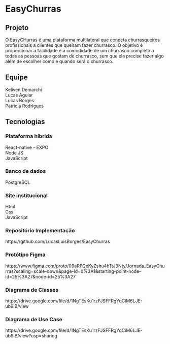 <h1> EasyChurras <h2>

<h2>Projeto</h2>
O EasyCHurras é uma plataforma multilateral que conecta churrasqueiros profissionais a clientes que queiram fazer churrasco.
O objetivo é proporcionar a facilidade e a comodidade de um churrasco completo a todas as pessoas que gostam de churrasco, sem que ela precise fazer algo além de escolher como e quando será o churrasco.

<h2>Equipe</h2>
Keliven Demarchi <br>
Lucas Aguiar<br>
Lucas Borges<br>
Patricia Rodrigues 


<h2>Tecnologias</h2>

<h3>Plataforma híbrida</h3>
React-native - EXPO<br>
Node JS <br>
JavaScript

<h3>Banco de dados</h3>
PostgreSQL<br>

<h3>Site institucional</h3>
Html<br>
Css<br>
JavaScript

<h3>Repositório Implementação</h3>
https://github.com/LucasLuisBorges/EasyChurras

<h3>Protótipo Figma</h3>
https://www.figma.com/proto/09aRFQeKyZshu4hTtJ9Nty/Jornada_EasyChurras?scaling=scale-down&page-id=0%3A1&starting-point-node-id=25%3A27&node-id=25%3A27

<h3>Diagrama de Classes</h3>
https://drive.google.com/file/d/1NgTEsKu1rzFJSFFRgYqCiM6LJE-ub9lB/view

<h3>Diagrama de Use Case</h3>
https://drive.google.com/file/d/1NgTEsKu1rzFJSFFRgYqCiM6LJE-ub9lB/view?usp=sharing
